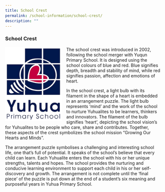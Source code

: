 ```yaml
---
title: School Crest
permalink: /school-information/school-crest/
description: ""
---
```

### School Crest

<img src="/images/crest.png" style="width:183px;height:240px;margin-right:15px;" align = "left"> The school crest was introduced in 2002, following the school merger with Yuqun Primary School. It is designed using the school colours of blue and red. Blue signifies depth, breadth and stability of mind, while red signifies passion, affection and emotions of heart.

In the school crest, a light bulb with its filament in the shape of a heart is embedded in an arrangement puzzle. The light bulb represents ‘mind’ and the work of the school to nurture Yuhualites to be learners, thinkers and innovators. The filament of the bulb signifies ‘heart’, depicting the school vision’s for Yuhualites to be people who care, share and contributes. Together, these aspects of the crest symbolizes the school mission “Growing Our Hearts and Minds”.

The arrangement puzzle symbolises a challenging and interesting school life, one that’s full of potential. It speaks of the school’s believe that every child can learn. Each Yuhualite enters the school with his or her unique strengths, talents and hopes. The school provides the nurturing and conducive learning environment to support each child in his or her self-discovery and growth. The arrangement is not complete until the ‘final piece’ of the puzzle is put down at the end of a student’s six meaning and purposeful years in Yuhua Primary School.